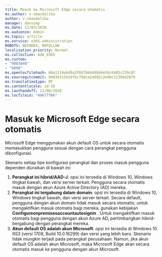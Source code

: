 ```yaml
---
title: Masuk ke Microsoft Edge secara otomatis
ms.author: v-smandalika
author: v-smandalika
manager: dansimp
ms.date: 12/03/2020
ms.audience: Admin
ms.topic: article
ms.service: o365-administration
ROBOTS: NOINDEX, NOFOLLOW
localization_priority: Normal
ms.collection: Adm_O365
ms.custom:
- "9003848"
- "6898"
ms.openlocfilehash: 68a1119abd0a3f687b6448bb6e58c6485c239c0f
ms.sourcegitcommit: 94036315916fbc79dca2a692c2e9bc1139dd28f6
ms.translationtype: MT
ms.contentlocale: id-ID
ms.lasthandoff: 12/08/2020
ms.locfileid: "49677766"
---
```

# <a name="sign-in-to-microsoft-edge-automatically"></a>Masuk ke Microsoft Edge secara otomatis

Microsoft Edge menggunakan akun default OS untuk secara otomatis memasukkan pengguna sesuai dengan cara perangkat pengguna dikonfigurasi. 

Skenario setiap tipe konfigurasi perangkat dan proses masuk pengguna dependen diuraikan di bawah ini:

1. **Perangkat ini hibrid/AAD-J**: opsi ini tersedia di Windows 10, Windows tingkat bawah, dan versi server terkait. Pengguna secara otomatis masuk dengan akun Azure Active Directory (AD) mereka.
2. **Perangkat ini tergabung dalam domain**: opsi ini tersedia di Windows 10, Windows tingkat bawah, dan versi server terkait. Secara default, pengguna dengan akun domain tidak masuk secara otomatis; untuk mengaktifkan masuk otomatis bagi mereka, gunakan kebijakan **Configureonpremisesaccountautosignin** . Untuk mengaktifkan masuk otomatis bagi pengguna dengan akun Azure AD, pertimbangkan hibrid-bergabung dengan perangkat mereka.
3. **Akun default OS adalah akun Microsoft**: opsi ini tersedia di Windows 10 RS3 (versi 1709, Build 10.0.16299) dan versi yang lebih baru. Skenario tidak mungkin terjadi pada perangkat perusahaan. Namun, jika akun default OS adalah akun Microsoft, maka Microsoft Edge akan secara otomatis masuk ke pengguna dengan akun Microsoft.
 
 
